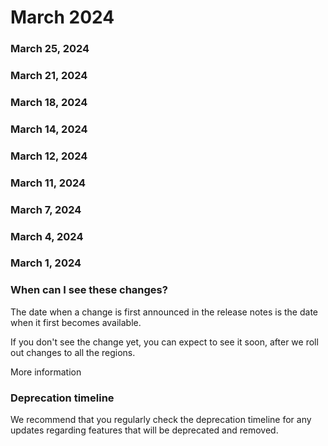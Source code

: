 ﻿# March 2024


### March 25, 2024




### March 21, 2024




### March 18, 2024




### March 14, 2024




### March 12, 2024




### March 11, 2024




### March 7, 2024




### March 4, 2024




### March 1, 2024




### When can I see these changes?

The date when a change is first announced in the release notes is the date when it first becomes available.

If you don't see the change yet, you can expect to see it soon, after we roll out changes to all the regions.

More information


### Deprecation timeline

We recommend that you regularly check the deprecation timeline for any updates regarding features that will be deprecated and removed.

